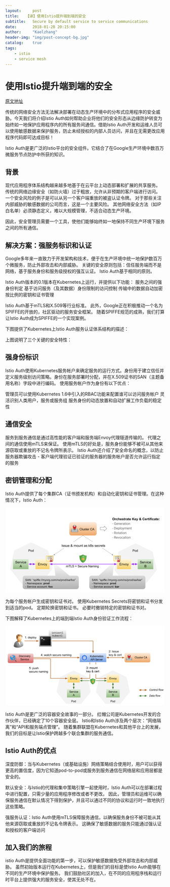 ```yaml
---
layout:     post
title:   【译】使用Istio提升端到端的安全 
subtitle:   Secure by default service to service communications
date:       2018-01-28 20:15:00
author:     "Kaelzhang"
header-img: "img/post-concept-bg.jpg"
catalog:    true
tags:
    - istio
    - service mesh
---
```


# 使用Istio提升端到端的安全 

[原文地址](https://istio.io/blog/2017/0.1-auth.html)

传统的网络安全方法无法解决部署在动态生产环境中的分布式应用程序的安全威胁。今天我们将介绍Istio Auth如何帮助企业将他们的安全形态从边缘防护转变为始终如一地保护应用程序内的所有服务间通信。借助Istio Auth开发和运维人员可以使用敏感数据来保护服务，防止未经授权的内部人员访问，并且在无需更改应用程序代码即可达成目标！

Istio Auth是更广泛的Istio平台的安全组件。它结合了在Google生产环境中数百万微服务节点防护中所获的知识。

## 背景
现代应用程序体系结构越来越多地基于在云平台上动态部署和扩展的共享服务。 传统的网络边缘安全（如防火墙）过于粗放，允许从非预期的客户端进行访问。 一个安全风险的例子是可以从另一个客户端重放的被盗认证令牌。 对于那些关注内部威胁的敏感数据的公司而言，这是一个主要风险。 其他网络安全方法（如IP白名单）必须静态定义，难以大规模管理，不适合动态生产环境。

因此，安全管理员需要一个工具，使他们能够始终如一地保持不同生产环境下服务之间的所有通信。

## 解决方案：强服务标识和认证

Google多年来一直致力于开发架构和技术，便于在生产环境中统一地保护数百万个微服务，防止外部攻击和内部威胁。 关键的安全原则包括：信任服务端而不是网络，基于服务身份和服务级授权的强互认证。 Istio Auth基于相同的原则。

Istio Auth版本的0.1版本在Kubernetes上运行，并提供以下功能：
服务之间的强身份判定
基于访问服务（及其数据）身份限制的访问控制
传输中的数据自动加密
按比例的密钥和证书管理

Istio Auth基于mTLS和X.509等行业标准。 此外，Google正在积极推动一个名为SPIFFE的开放的，社区驱动的服务安全框架。 随着SPIFFE规范的成熟，我们打算让Istio Auth成为SPIFFE的一个实现案例。

下图提供了Kubernetes上Istio Auth服务认证体系结构的描述：

上图说明了三个关键的安全特性：

## 强身份标识

Istio Auth使用Kubernetes服务帐户来确定服务的运行方式。身份用于建立信任并定义服务级别访问策略。身份在服务部署时分配，并在X.509证书的SAN（主题备用名称）字段中进行编码。 使用服务帐户作为身份有以下优点：

管理员可以使用Kubernetes 1.6中引入的RBAC功能来配置谁可以访问服务帐户
灵活识别人类用户，服务或服务组
服务身份的动态放置和自动扩展工作负载的稳定性

## 通信安全
服务到服务通信是通过高性能的客户端和服务端Envoy代理隧道传输的。 代理之间的通信使用mTLS来保证。 使用mTLS的好处是，服务身份能够不被可从其他来源窃取或重放的不记名令牌所表示。 Istio Auth还介绍了安全命名的概念，以防止服务器欺骗攻击 - 客户端代理验证已验证的服务器的服务帐户是否允许运行指定的服务


## 密钥管理和分配

Istio Auth提供了每个集群CA（证书颁发机构）和自动化密钥和证书管理。在这种情况下，Istio Auth：

![](/img/in-post/istio-ca/overview.png)

为每个服务帐户生成密钥和证书对。
使用Kubernetes Secrets将密钥和证书分发到适当的pod。
定期轮换密钥和证书。
必要时撤销特定的密钥和证书对。

下图解释了Kubernetes上的端到端Istio Auth身份验证工作流程：

![](/img/in-post/istio-ca/deploy.png)

Istio Auth是更广泛的容器安全故事的一部分。 红帽公司是Kubernetes开发的合作伙伴，已经确定了10个容器安全层。 Istio和Istio Auth涉及两个层次：“网络隔离”和“API和服务端点管理”。 随着集群联盟在Kubernetes和其他平台上的发展，我们的目标是让Istio保护跨越多个联合集群的服务通信。

## Istio Auth的优点

深度防御：当与Kubernetes（或基础设施）网络策略结合使用时，用户可以获得更高的置信度，因为它知道pod-to-pod或服务到服务通信在网络层和应用层都是安全的。

默认安全：与Istio的代理和集中策略引擎一起使用时，Istio Auth可以在部署过程中进行配置，只需少量的应用程序修改或者不更改。 因此，管理员和运维可以确保服务通信在默认情况下得到保护，并且可以通过不同的协议和运行时一致地执行这些策略。

强服务认证：Istio Auth使用mTLS保障服务通信，以确保服务身份不被可能从其他来源窃取或重放的不记名令牌表示。 这确保了敏感数据的服务只能通过强认证和授权的客户端访问

## 加入我们的旅程

istio Auth是提供全面功能的第一步，可以保护敏感数据免受外部攻击和内部威胁。 虽然初始版本运行在Kubernetes上，但是我们的目标是使Istio Auth能够在不同的生产环境中保护服务。 我们鼓励社区的加入，在不同的应用程序栈和运行时平台上提供强大的服务安全，使其无处不在。

